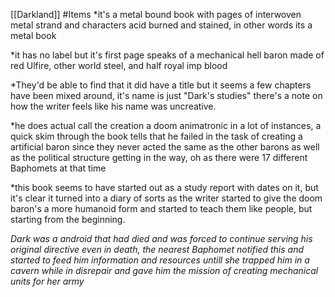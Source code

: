 [[Darkland]]
#Items
*it's a metal bound book with pages of interwoven metal strand and characters acid burned and stained, in other words its a metal book

*it has no label but it's first page speaks of a mechanical hell baron made of red Ulfire, other world steel, and half royal imp blood

*They'd be able to find that it did have a title but it seems a few chapters have been mixed around, it's name is just "Dark's studies" there's a note on how the writer feels like his name was uncreative.

*he does actual call the creation a doom animatronic in a lot of instances, a quick skim through the book tells that he failed in the task of creating a artificial baron since they never acted the same as the other barons as well as the political structure getting in the way, oh as there were 17 different Baphomets at that time

*this book seems to have started out as a study report with dates on it, but it's clear it turned into a diary of sorts as the writer started to give the doom baron's a more humanoid form and started to teach them like people, but starting from the beginning.

*Dark was a android that had died and was forced to continue serving his original directive even in death, the nearest Baphomet notified this and started to feed him information and resources untill she trapped him in a cavern while in disrepair and gave him the mission of creating mechanical units for her army*

